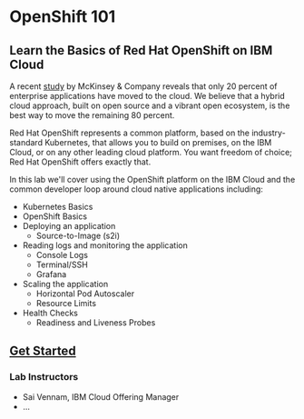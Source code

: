# OpenShift 101

## Learn the Basics of Red Hat OpenShift on IBM Cloud

A recent [study](https://github.com/svennam92/openshift101/tree/ab7f1406831de9aa1a60da349dd5bff8d11f7e13/workshop/study/README.md) by McKinsey & Company reveals that only 20 percent of enterprise applications have moved to the cloud. We believe that a hybrid cloud approach, built on open source and a vibrant open ecosystem, is the best way to move the remaining 80 percent.

Red Hat OpenShift represents a common platform, based on the industry-standard Kubernetes, that allows you to build on premises, on the IBM Cloud, or on any other leading cloud platform. You want freedom of choice; Red Hat OpenShift offers exactly that.

In this lab we'll cover using the OpenShift platform on the IBM Cloud and the common developer loop around cloud native applications including:

* Kubernetes Basics
* OpenShift Basics
* Deploying an application
  * Source-to-Image \(s2i\)
* Reading logs and monitoring the application
  * Console Logs
  * Terminal/SSH
  * Grafana
* Scaling the application
  * Horizontal Pod Autoscaler
  * Resource Limits
* Health Checks
  * Readiness and Liveness Probes

## [Get Started](getstarted.md)

### Lab Instructors

* Sai Vennam, IBM Cloud Offering Manager
* ...
